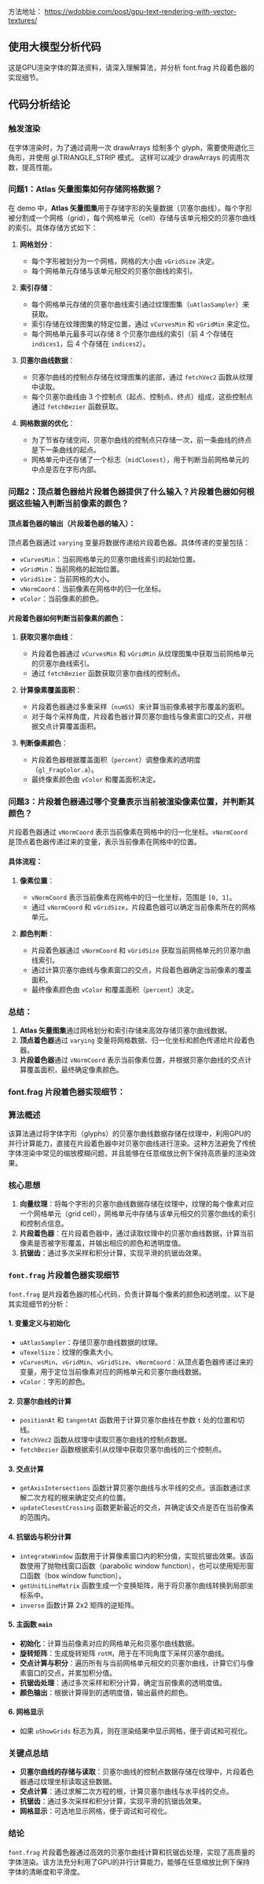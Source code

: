 方法地址：
https://wdobbie.com/post/gpu-text-rendering-with-vector-textures/

## 使用大模型分析代码

这是GPU渲染字体的算法资料，请深入理解算法，并分析 font.frag 片段着色器的实现细节。

## 代码分析结论

### 触发渲染

在字体渲染时，为了通过调用一次 drawArrays 绘制多个 glyph，需要使用退化三角形，并使用 gl.TRIANGLE_STRIP 模式。
这样可以减少 drawArrays 的调用次数，提高性能。

### 问题1：Atlas 矢量图集如何存储网格数据？

在 demo 中，**Atlas 矢量图集**用于存储字形的矢量数据（贝塞尔曲线）。每个字形被分割成一个网格（grid），每个网格单元（cell）存储与该单元相交的贝塞尔曲线的索引。具体存储方式如下：

1. **网格划分**：

   - 每个字形被划分为一个网格，网格的大小由 `vGridSize` 决定。
   - 每个网格单元存储与该单元相交的贝塞尔曲线的索引。

2. **索引存储**：

   - 每个网格单元存储的贝塞尔曲线索引通过纹理图集（`uAtlasSampler`）来获取。
   - 索引存储在纹理图集的特定位置，通过 `vCurvesMin` 和 `vGridMin` 来定位。
   - 每个网格单元最多可以存储 8 个贝塞尔曲线的索引（前 4 个存储在 `indices1`，后 4 个存储在 `indices2`）。

3. **贝塞尔曲线数据**：

   - 贝塞尔曲线的控制点存储在纹理图集的底部，通过 `fetchVec2` 函数从纹理中读取。
   - 每个贝塞尔曲线由 3 个控制点（起点、控制点、终点）组成，这些控制点通过 `fetchBezier` 函数获取。

4. **网格数据的优化**：
   - 为了节省存储空间，贝塞尔曲线的控制点只存储一次，前一条曲线的终点是下一条曲线的起点。
   - 网格单元中还存储了一个标志（`midClosest`），用于判断当前网格单元的中点是否在字形内部。

### 问题2：顶点着色器给片段着色器提供了什么输入？片段着色器如何根据这些输入判断当前像素的颜色？

#### 顶点着色器的输出（片段着色器的输入）：

顶点着色器通过 `varying` 变量将数据传递给片段着色器。具体传递的变量包括：

- `vCurvesMin`：当前网格单元的贝塞尔曲线索引的起始位置。
- `vGridMin`：当前网格的起始位置。
- `vGridSize`：当前网格的大小。
- `vNormCoord`：当前像素在网格中的归一化坐标。
- `vColor`：当前像素的颜色。

#### 片段着色器如何判断当前像素的颜色：

1. **获取贝塞尔曲线**：

   - 片段着色器通过 `vCurvesMin` 和 `vGridMin` 从纹理图集中获取当前网格单元的贝塞尔曲线索引。
   - 通过 `fetchBezier` 函数获取贝塞尔曲线的控制点。

2. **计算像素覆盖面积**：

   - 片段着色器通过多重采样（`numSS`）来计算当前像素被字形覆盖的面积。
   - 对于每个采样角度，片段着色器计算贝塞尔曲线与像素窗口的交点，并根据交点计算覆盖面积。

3. **判断像素颜色**：
   - 片段着色器根据覆盖面积（`percent`）调整像素的透明度（`gl_FragColor.a`）。
   - 最终像素颜色由 `vColor` 和覆盖面积决定。

### 问题3：片段着色器通过哪个变量表示当前被渲染像素位置，并判断其颜色？

片段着色器通过 `vNormCoord` 表示当前像素在网格中的归一化坐标。`vNormCoord` 是顶点着色器传递过来的变量，表示当前像素在网格中的位置。

#### 具体流程：

1. **像素位置**：

   - `vNormCoord` 表示当前像素在网格中的归一化坐标，范围是 `[0, 1]`。
   - 通过 `vNormCoord` 和 `vGridSize`，片段着色器可以确定当前像素所在的网格单元。

2. **颜色判断**：
   - 片段着色器通过 `vNormCoord` 和 `vGridSize` 获取当前网格单元的贝塞尔曲线索引。
   - 通过计算贝塞尔曲线与像素窗口的交点，片段着色器确定当前像素的覆盖面积。
   - 最终像素颜色由 `vColor` 和覆盖面积（`percent`）决定。

### 总结：

1. **Atlas 矢量图集**通过网格划分和索引存储来高效存储贝塞尔曲线数据。
2. **顶点着色器**通过 `varying` 变量将网格数据、归一化坐标和颜色传递给片段着色器。
3. **片段着色器**通过 `vNormCoord` 表示当前像素位置，并根据贝塞尔曲线的交点计算覆盖面积，最终确定像素颜色。

### font.frag 片段着色器实现细节：

### 算法概述

该算法通过将字体字形（glyphs）的贝塞尔曲线数据存储在纹理中，利用GPU的并行计算能力，直接在片段着色器中对贝塞尔曲线进行渲染。这种方法避免了传统字体渲染中常见的缩放模糊问题，并且能够在任意缩放比例下保持高质量的渲染效果。

### 核心思想

1. **向量纹理**：将每个字形的贝塞尔曲线数据存储在纹理中，纹理的每个像素对应一个网格单元（grid cell），网格单元中存储与该单元相交的贝塞尔曲线的索引和控制点信息。
2. **片段着色器**：在片段着色器中，通过读取纹理中的贝塞尔曲线数据，计算当前像素是否被字形覆盖，并输出相应的颜色和透明度值。
3. **抗锯齿**：通过多次采样和积分计算，实现平滑的抗锯齿效果。

### `font.frag` 片段着色器实现细节

`font.frag` 是片段着色器的核心代码，负责计算每个像素的颜色和透明度。以下是其实现细节的分析：

#### 1. **变量定义与初始化**

- `uAtlasSampler`：存储贝塞尔曲线数据的纹理。
- `uTexelSize`：纹理的像素大小。
- `vCurvesMin`、`vGridMin`、`vGridSize`、`vNormCoord`：从顶点着色器传递过来的变量，用于定位当前像素对应的网格单元和贝塞尔曲线数据。
- `vColor`：字形的颜色。

#### 2. **贝塞尔曲线的计算**

- `positionAt` 和 `tangentAt` 函数用于计算贝塞尔曲线在参数 `t` 处的位置和切线。
- `fetchVec2` 函数从纹理中读取贝塞尔曲线的控制点数据。
- `fetchBezier` 函数根据索引从纹理中获取贝塞尔曲线的三个控制点。

#### 3. **交点计算**

- `getAxisIntersections` 函数计算贝塞尔曲线与水平线的交点。该函数通过求解二次方程的根来确定交点的位置。
- `updateClosestCrossing` 函数更新最近的交点，并确定该交点是否在当前像素的范围内。

#### 4. **抗锯齿与积分计算**

- `integrateWindow` 函数用于计算像素窗口内的积分值，实现抗锯齿效果。该函数使用了抛物线窗口函数（parabolic window function），也可以使用矩形窗口函数（box window function）。
- `getUnitLineMatrix` 函数生成一个变换矩阵，用于将贝塞尔曲线转换到局部坐标系中。
- `inverse` 函数计算 2x2 矩阵的逆矩阵。

#### 5. **主函数 `main`**

- **初始化**：计算当前像素对应的网格单元和贝塞尔曲线数据。
- **旋转矩阵**：生成旋转矩阵 `rotM`，用于在不同角度下采样贝塞尔曲线。
- **交点计算与积分**：遍历所有与当前网格单元相交的贝塞尔曲线，计算它们与像素窗口的交点，并累加积分值。
- **抗锯齿处理**：通过多次采样和积分计算，确定当前像素的透明度值。
- **颜色输出**：根据计算得到的透明度值，输出最终的颜色。

#### 6. **网格显示**

- 如果 `uShowGrids` 标志为真，则在渲染结果中显示网格，便于调试和可视化。

### 关键点总结

- **贝塞尔曲线的存储与读取**：贝塞尔曲线的控制点数据存储在纹理中，片段着色器通过纹理坐标读取这些数据。
- **交点计算**：通过求解二次方程的根，计算贝塞尔曲线与水平线的交点。
- **抗锯齿**：通过多次采样和积分计算，实现平滑的抗锯齿效果。
- **网格显示**：可选地显示网格，便于调试和可视化。

### 结论

`font.frag` 片段着色器通过高效的贝塞尔曲线计算和抗锯齿处理，实现了高质量的字体渲染。该方法充分利用了GPU的并行计算能力，能够在任意缩放比例下保持字体的清晰度和平滑度。
